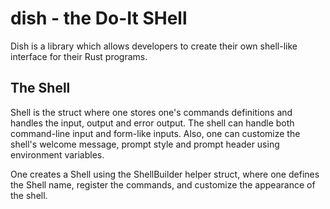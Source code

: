 # dish - the Do-It SHell

Dish is a library which allows developers to create their own shell-like interface for their Rust programs.

## The Shell

Shell is the struct where one stores one's commands definitions and handles the input, output and error output. The shell can handle both command-line input and form-like inputs. Also, one can customize the shell's welcome message, prompt style and prompt header using environment variables.

One creates a Shell using the ShellBuilder helper struct, where one defines the Shell name, register the commands, and customize the appearance of the shell.